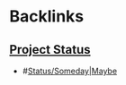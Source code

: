
# Backlinks
## [Project Status](<Project Status.md>)
- #[Status/Someday|Maybe](<../Status/Someday|Maybe.md>)

